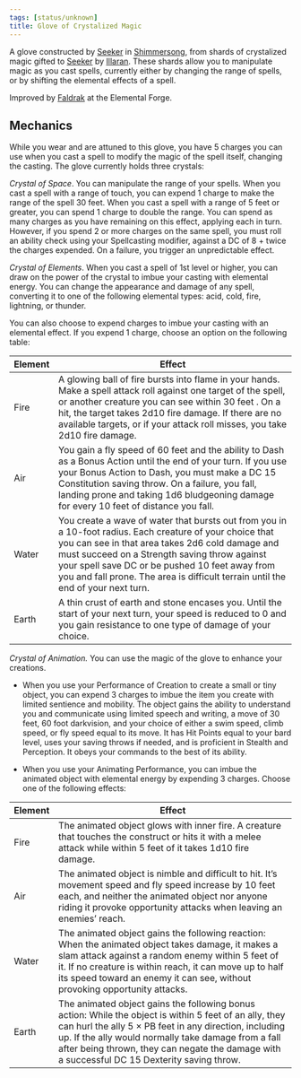 ```yaml
---
tags: [status/unknown]
title: Glove of Crystalized Magic
---
```


A glove constructed by [Seeker](<../../../../people/pcs/dunmar-fellowship/seeker.md>) in [Shimmersong](<../../../../cosmology/multiverse/echo-realms/feywild/shimmersong.md>), from shards of crystalized magic gifted to [Seeker](<../../../../people/pcs/dunmar-fellowship/seeker.md>) by [Illaran](<../../../../people/fey/illaran.md>). These shards allow you to manipulate magic as you cast spells, currently either by changing the range of spells, or by shifting the elemental effects of a spell. 

Improved by [Faldrak](<../../../../people/dwarves/faldrak-bronzehammer.md>) at the Elemental Forge. 

## Mechanics

While you wear and are attuned to this glove, you have 5 charges you can use when you cast a spell to modify the magic of the spell itself, changing the casting. The glove currently holds three crystals:

*Crystal of Space*. You can manipulate the range of your spells. When you cast a spell with a range of touch, you can expend 1 charge to make the range of the spell 30 feet. When you cast a spell with a range of 5 feet or greater, you can spend 1 charge to double the range. You can spend as many charges as you have remaining on this effect, applying each in turn. However, if you spend 2 or more charges on the same spell, you must roll an ability check using your Spellcasting modifier, against a DC of 8 + twice the charges expended. On a failure, you trigger an unpredictable effect.

*Crystal of Elements*. When you cast a spell of 1st level or higher, you can draw on the power of the crystal to imbue your casting with elemental energy. You can change the appearance and damage of any spell, converting it to one of the following elemental types: acid, cold, fire, lightning, or thunder. 

You can also choose to expend charges to imbue your casting with an elemental effect. If you expend 1 charge, choose an option on the following table:


| Element | Effect                                                                                                                                                                                                                                                                                                                                             |
| ------- | -------------------------------------------------------------------------------------------------------------------------------------------------------------------------------------------------------------------------------------------------------------------------------------------------------------------------------------------------- |
| Fire    | A glowing ball of fire bursts into flame in your hands. Make a spell attack roll against one target of the spell, or another creature you can see within 30 feet . On a hit, the target takes 2d10 fire damage. If there are no available targets, or if your attack roll misses, you take 2d10 fire damage.                                       |
| Air     | You gain a fly speed of 60 feet and the ability to Dash as a Bonus Action until the end of your turn. If you use your Bonus Action to Dash, you must make a DC 15 Constitution saving throw. On a failure, you fall, landing prone and taking 1d6 bludgeoning damage for every 10 feet of distance you fall.                                       |
| Water   | You create a wave of water that bursts out from you in a 10-foot radius. Each creature of your choice that you can see in that area takes 2d6 cold damage and must succeed on a Strength saving throw against your spell save DC or be pushed 10 feet away from you and fall prone. The area is difficult terrain until the end of your next turn. |
| Earth   | A thin crust of earth and stone encases you. Until the start of your next turn, your speed is reduced to 0 and you gain resistance to one type of damage of your choice.                                                                                                                                                                           |


*Crystal of Animation.* You can use the magic of the glove to enhance your creations. 

- When you use your Performance of Creation to create a small or tiny object, you can expend 3 charges to imbue the item you create with limited sentience and mobility. The object gains the ability to understand you and communicate using limited speech and writing, a move of 30 feet, 60 foot darkvision, and your choice of either a swim speed, climb speed, or fly speed equal to its move. It has Hit Points equal to your bard level, uses your saving throws if needed, and is proficient in Stealth and Perception. It obeys your commands to the best of its ability. 

- When you use your Animating Performance, you can imbue the animated object with elemental energy by expending 3 charges. Choose one of the following effects:

| Element | Effect                                                                                                                                                                                                                                                                                                                                     |
| ------- | ------------------------------------------------------------------------------------------------------------------------------------------------------------------------------------------------------------------------------------------------------------------------------------------------------------------------------------------ |
| Fire    | The animated object glows with inner fire. A creature that touches the construct or hits it with a melee attack while within 5 feet of it takes 1d10 fire damage.                                                                                                                                                                          |
| Air     | The animated object is nimble and difficult to hit. It’s movement speed and fly speed increase by 10 feet each, and neither the animated object nor anyone riding it provoke opportunity attacks when leaving an enemies’ reach.                                                                                                           |
| Water   | The animated object gains the following reaction: When the animated object takes damage, it makes a slam attack against a random enemy within 5 feet of it. If no creature is within reach, it can move up to half its speed toward an enemy it can see, without provoking opportunity attacks.                        |
| Earth   | The animated object gains the following bonus action: While the object is within 5 feet of an ally, they can hurl the ally 5 × PB feet in any direction, including up. If the ally would normally take damage from a fall after being thrown, they can negate the damage with a successful DC 15 Dexterity saving throw. |

  